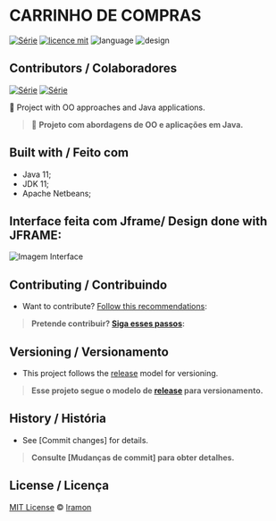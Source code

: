
# CARRINHO DE COMPRAS
[![Série](https://img.shields.io/badge/lramon2001-CRUD-blue)](https://github.com/lramon2001/PrimeiroProjetoJava)
[![licence mit](https://img.shields.io/badge/licence-MIT-white.svg)](https://github.com/lramon2001/PrimeiroProjetoJava/blob/master/LICENSE)
![language](https://img.shields.io/badge/languaqe-java-green)
![design](https://img.shields.io/badge/view-jframe-yellow)
## Contributors / Colaboradores
[![Série](https://img.shields.io/badge/Grupo10-Lucas-blue)](https://github.com/lramon2001)
[![Série](https://img.shields.io/badge/Grupo10-Maicon-green)](https://github.com/Maiconrq)

:rocket: Project with OO approaches and Java applications. 

> :rocket: **Projeto com abordagens de OO e aplicações em Java.**
## Built with / Feito com
- Java 11;
- JDK 11;
- Apache Netbeans;

## Interface feita com Jframe/ Design done with JFRAME:
![Imagem Interface](https://github.com/lramon2001/CarrinhoDeCompras/blob/view/ECONNOMIZZEpng.png)


## Contributing / Contribuindo

- Want to contribute? [Follow this recommendations](./CONTRIBUTING.md):  

> **Pretende contribuir? [Siga esses passos](./CONTRIBUTING.md):**


## Versioning / Versionamento
- This project follows the [release](https://github.com/lramon2001/CarrinhoDeCompras/releases/tag/Economizzev1.0) model for versioning.


> **Esse projeto segue o modelo de [release](https://github.com/lramon2001/CarrinhoDeCompras/releases/tag/Economizzev1.0) para versionamento.**

## History / História
- See [Commit changes] for details.

> **Consulte [Mudanças de commit] para obter detalhes.**

## License / Licença
[MIT License](https://github.com/lramon2001/PrimeiroProjetoJava/blob/master/LICENSE) © [lramon](https://github.com/lramon2001)
